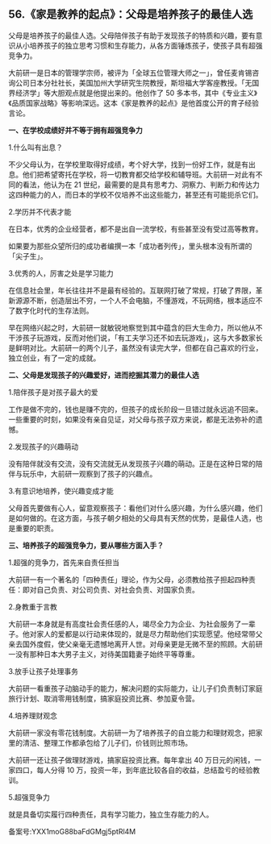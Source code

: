 ## 56.《家是教养的起点》：父母是培养孩子的最佳人选
父母是培养孩子的最佳人选。父母陪伴孩子有助于发现孩子的特质和兴趣，要有意识从小培养孩子的独立思考习惯和生存能力，从各方面锤炼孩子，使孩子具有超强竞争力。


大前研一是日本的管理学宗师，被评为「全球五位管理大师之一」，曾任麦肯锡咨询公司日本分社社长，美国加州大学研究生院教授，斯坦福大学客座教授。「无国界经济学」等大胆观点就是他提出来的。他创作了 50 多本书，其中《专业主义》《品质国家战略》等影响深远。这本《家是教养的起点》是他首度公开的育子经验言论。


**一、在学校成绩好并不等于拥有超强竞争力**


1.什么叫有出息？


不少父母认为，在学校里取得好成绩，考个好大学，找到一份好工作，就是有出息。他们把希望寄托在学校，将一切教育都交给学校和辅导班。大前研一对此有不同的看法，他认为在 21 世纪，最需要的是具有思考力、洞察力、判断力和传达力这四种能力的人，而日本的学校不仅培养不出这些能力，甚至还有可能扼杀它们。


2.学历并不代表才能


在日本，优秀的企业经营者，都不是出自一流学校，有些甚至没有受过高等教育。


如果要为那些众望所归的成功者编撰一本「成功者列传」，里头根本没有所谓的「尖子生」。


3.优秀的人，厉害之处是学习能力


在信息社会里，年长往往并不是最有经验的。互联网打破了常规，打破了界限，革新源源不断，创造层出不穷，一个人不会电脑，不懂游戏，不玩网络，根本适应不了数字化时代的生存法则。


早在网络兴起之时，大前研一就敏锐地察觉到其中蕴含的巨大生命力，所以他从不干涉孩子玩游戏，反而对他们说，「有工夫学习还不如去玩游戏」，这与大多数家长是鲜明对比。大前研一的两个儿子，虽然没有读完大学，但都在自己喜欢的行业，独立创业，有了一定的成就。


**二、父母是发现孩子的兴趣爱好，进而挖掘其潜力的最佳人选**


1.陪伴孩子是对孩子最大的爱


工作是做不完的，钱也是赚不完的，但孩子的成长阶段一旦错过就永远追不回来。一些重要的时刻，如果没有亲自见证，对父母与孩子双方来说，都是无法弥补的遗憾。


2.发现孩子的兴趣萌动


没有陪伴就没有交流，没有交流就无从发现孩子兴趣的萌动。正是在这种日常的陪伴与玩乐中，大前研一观察到了孩子的兴趣点。


3.有意识地培养，使兴趣变成才能


父母首先要做有心人，留意观察孩子：看他们对什么感兴趣，为什么感兴趣，他们是如何做的。在这方面，与孩子朝夕相处的父母具有天然的优势，是最佳人选，也是重要的职责。


**三、培养孩子的超强竞争力，要从哪些方面入手？**


1.超强的竞争力，首先来自责任担当


大前研一有一个著名的「四种责任」理论，作为父母，必须教给孩子担起四种责任：即对自己负责、对公司负责、对社会负责、对国家负责。


2.身教重于言教


大前研一本身就是有高度社会责任感的人，竭尽全力为企业、为社会服务了一辈子。他对家人的爱都是以行动来体现的，就是尽力帮助他们实现愿望。他经常带父亲去国外度假，使父亲毫无遗憾地离开人世。对母亲更是无微不至的照顾。大前研一没有那种日本大男子主义，对待美国籍妻子始终平等尊重。


3.放手让孩子处理事务


大前研一看重孩子动脑动手的能力，解决问题的实际能力，让儿子们负责制订家庭旅行计划、取消零用钱制度，搞家庭投资比赛、参加夏令营。


4.培养理财观念


大前研一家没有零花钱制度。大前研一为了培养孩子的自立能力和理财观念，把家里的清洁、整理工作都承包给了儿子们，价钱则比照市场。


大前研一还让孩子做理财游戏，搞家庭投资比赛。每年拿出 40 万日元的闲钱，一家四口，每人分得 10 万，投资一年，到年底比较各自的收益，总结盈亏的经验教训。


5.超强竞争力


就是具备切实履行四种责任，具有学习能力，独立生存能力的人。


备案号:YXX1moG88baFdGMgj5ptRl4M

